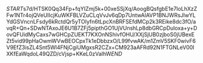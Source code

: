 $START$s7d/HTSK0Qq34Fp+fqYIZmj5k+00xeSSjXq/AoogBQsfgbE1e7IoLhXzZFw1NTr4ojQVeUIIcjKuWKFBLVZuCLqVvJv6qDp7UntwAlAVP1BNJWRsJlwYLYdGSVncnLFsdy6kRctdQr5yTOIyfn6tLpcXnBRFSEfdMCp2k3REike8dc3fO/avqR+Qn+SDwNTAxoJE6U1B7ZFj5pipthGO1UjVUnshLp8dbGRCpDuloxa+y+DovQFUidMyCaxs7wGHCpZUEKT7KXOnNShivfOHU/XXjSjUB0zjboS0jUBexEZt5vid99pHaOwmWVwBEOCpxTk1eDbbzxO/L99fvwAK/m1ZmV5SKF0wivF6V9EfZ3isZL4Snt5Wl4FNjCgiUMgxsR2CZx+CM923aAFRd92N1FTGNLeV00IXKfEaWqdoL49QZD/cVjsp+KKeL0zVaIhW$END$